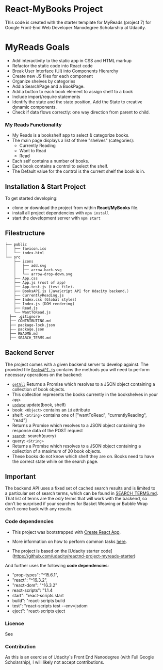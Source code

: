 # React-MyBooks Project
This code is created with the starter template for MyReads (project 7) for Google Front-End Web Developer Nanodegree Scholarship at Udacity.

# MyReads Goals
* Add interactivity to the static app in CSS and HTML markup
* Refactor the static code into React code
* Break User Interface (UI) into Components Hierarchy
* Create new JS files for each component
* Organize shelves by categories
* Add a SearchPage and a BookPage.
* Add a button to each book element to assign shelf to a book
* Include import/require statements
* Identify the state and the state position, Add the State to creative dynamic components.
* Check if data flows correctly: one way direction from parent to child.

### My Reads Functionality
- My Reads is a bookshelf app to select & categorize books. 
- The main page displays a list of three "shelves" (categories):
  - Currently Reading
  - Want to Read
  - Read
- Each self contains a number of books.
- Each book contains a control to select the shelf.
- The Default value for the control is the current shelf the book is in.

## Installation & Start Project

To get started developing:
* clone or download the project from within __React/MyBooks__ file.
* install all project dependencies with `npm install`
* start the development server with `npm start`

## Filestructure
```
├── public
│   ├── favicon.ico 
│   └── index.html 
└── src
    ├── icons 
    │   ├── add.svg
    │   ├── arrow-back.svg
    │   └── arrow-drop-down.svg
    ├── App.css 
    ├── App.js (root of app)
    ├── App.test.js (test file). 
    ├── BooksAPI.js (JavaScript API for Udacity backend.)
    ├── CurrentlyReading.js
    ├── Index.css (Global styles)
    ├── Index.js (DOM rendering) 
    ├── Read.js 
    └── WantToRead.js 
  ├── .gitignore
  ├── CONTRIBUTING.md
  ├── package-lock.json 
  ├── package.json 
  ├── README.md 
  ├── SEARCH_TERMS.md
```
## Backend Server
The project comes with a given backend server to develop against. 
The provided file [`BooksAPI.js`](src/BooksAPI.js) contains the methods you will need to perform necessary operations on the backend:
* [`getAll`](#getall)
  Returns a Promise which resolves to a JSON object containing a collection of book objects.
* This collection represents the books currently in the bookshelves in your app.
* [`update`](#update):update(book, shelf)
* book: `<Object>` contains an `id` attribute
* shelf: `<String>` contains one of ["wantToRead", "currentlyReading", "read"]  
* Returns a Promise which resolves to a JSON object containing the response data of the POST request
* [`search`](#search): search(query)
* query: `<String>`
* Returns a Promise which resolves to a JSON object containing a collection of a maximum of 20 book objects.
* These books do not know which shelf they are on. Books need to have the correct state while on the search page.

## Important
The backend API uses a fixed set of cached search results and is limited to a particular set of search terms, which can be found in [SEARCH_TERMS.md](SEARCH_TERMS.md). That list of terms are the _only_ terms that will work with the backend, so don't be surprised if your searches for Basket Weaving or Bubble Wrap don't come back with any results.

### Code dependencies
- This project was bootstrapped with [Create React App](https://github.com/facebookincubator/create-react-app). 
- More information on how to perform common tasks [here](https://github.com/facebookincubator/create-react-app/blob/master/packages/react-scripts/template/README.md).

- The project is based on the [Udacity starter code] (https://github.com/udacity/reactnd-project-myreads-starter)

And further uses the following __code dependencies__:
 * "prop-types": "^15.6.1",
 * "react": "^16.3.2",
 * "react-dom": "^16.3.2"
 * react-scripts": "1.1.4
 * start": "react-scripts start
 * build": "react-scripts build
 * test": "react-scripts test --env=jsdom
 * eject": "react-scripts eject
 
 ### Licence
 See
 
 ### Contribution
 As this is an exercise of Udacity´s Front End Nanodegree (with Full Google Scholarship), I will likely not accept contributions.

